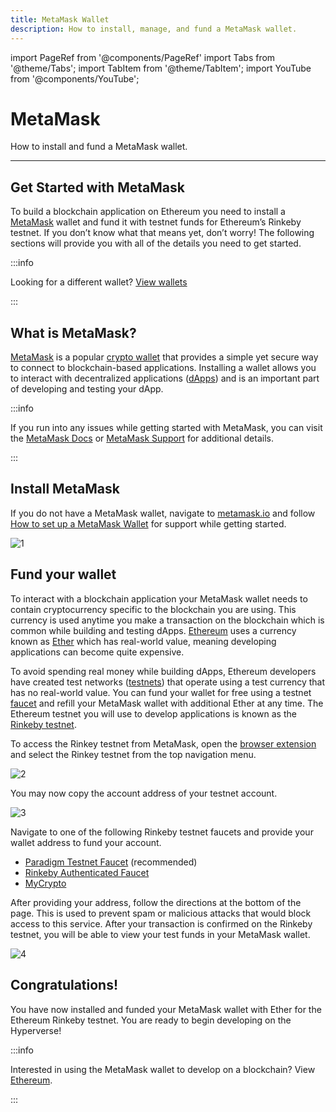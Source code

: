 ```yaml
---
title: MetaMask Wallet
description: How to install, manage, and fund a MetaMask wallet.
---
```


import PageRef from '@components/PageRef'
import Tabs from '@theme/Tabs';
import TabItem from '@theme/TabItem';
import YouTube from '@components/YouTube';

# MetaMask

How to install and fund a MetaMask wallet.

---

## Get Started with MetaMask

To build a blockchain application on Ethereum you need to install a [MetaMask](https://metamask.io/) wallet and fund it with testnet funds for Ethereum’s Rinkeby testnet. If you don’t know what that means yet, don’t worry! The following sections will provide you with all of the details you need to get started.

:::info

Looking for a different wallet? [View wallets](overview)

:::

## What is MetaMask?

[MetaMask](https://metamask.io/) is a popular [crypto wallet](https://docs.hyperverse.dev/basics/glossary#wallet) that provides a simple yet secure way to connect to blockchain-based applications. Installing a wallet allows you to interact with decentralized applications ([dApps](https://ethereum.org/en/developers/docs/dapps/)) and is an important part of developing and testing your dApp.

<YouTube videoId="YVgfHZMFFFQ"/>

:::info

If you run into any issues while getting started with MetaMask, you can visit the [MetaMask Docs](https://docs.metamask.io/guide/) or [MetaMask Support](https://metamask.zendesk.com/hc/en-us/) for additional details.

:::

## Install MetaMask

If you do not have a MetaMask wallet, navigate to [metamask.io](https://metamask.io/) and follow [How to set up a MetaMask Wallet](https://www.surgewomen.io/learn-about-web3/set-up-metamask-wallet) for support while getting started.

![1](/img/content/docs/metamask/1.png)

## Fund your wallet

To interact with a blockchain application your MetaMask wallet needs to contain cryptocurrency specific to the blockchain you are using. This currency is used anytime you make a transaction on the blockchain which is common while building and testing dApps. [Ethereum](https://ethereum.org/en/developers/docs/intro-to-ethereum/) uses a currency known as [Ether](https://ethereum.org/en/developers/docs/intro-to-ether/) which has real-world value, meaning developing applications can become quite expensive.

To avoid spending real money while building dApps, Ethereum developers have created test networks ([testnets](https://docs.hyperverse.dev/basics/glossary#test-netowork-testnet)) that operate using a test currency that has no real-world value. You can fund your wallet for free using a testnet [faucet](https://docs.hyperverse.dev/basics/glossary#faucet) and refill your MetaMask wallet with additional Ether at any time. The Ethereum testnet you will use to develop applications is known as the [Rinkeby testnet](https://ethereum.org/en/developers/docs/networks/#testnets).

To access the Rinkey testnet from MetaMask, open the [browser extension](https://metamask.io/download/) and select the Rinkey testnet from the top navigation menu.

![2](/img/content/docs/metamask/2.png)

You may now copy the account address of your testnet account.

![3](/img/content/docs/metamask/3.png)

Navigate to one of the following Rinkeby testnet faucets and provide your wallet address to fund your account.

- [Paradigm Testnet Faucet](https://faucet.paradigm.xyz/) (recommended)
- [Rinkeby Authenticated Faucet](https://faucet.rinkeby.io/)
- [MyCrypto](https://app.mycrypto.com/faucet)

After providing your address, follow the directions at the bottom of the page. This is used to prevent spam or malicious attacks that would block access to this service. After your transaction is confirmed on the Rinkeby testnet, you will be able to view your test funds in your MetaMask wallet.

![4](/img/content/docs/metamask/4.png)

## Congratulations!

You have now installed and funded your MetaMask wallet with Ether for the Ethereum Rinkeby testnet. You are ready to begin developing on the Hyperverse!

:::info

Interested in using the MetaMask wallet to develop on a blockchain? View [Ethereum](../../build/blockchain/ethereum).

:::
